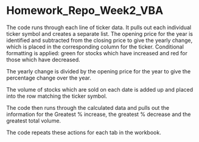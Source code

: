 # Homework_Repo_Week2_VBA

The code runs through each line of ticker data. It pulls out each individual ticker symbol and creates a separate list. 
The opening price for the year is identified and subtracted from the closing price to give the yearly change, which is placed in the corresponding column for the ticker. 
Conditional formatting is applied: green for stocks which have increased and red for those which have decreased. 

The yearly change is divided by the opening price for the year to give the percentage change over the year.

The volume of stocks which are sold on each date is added up and placed into the row matching the ticker symbol. 

The code then runs through the calculated data and pulls out the information for the Greatest % increase, the greatest % decrease and the greatest total volume. 

The code repeats these actions for each tab in the workbook.
